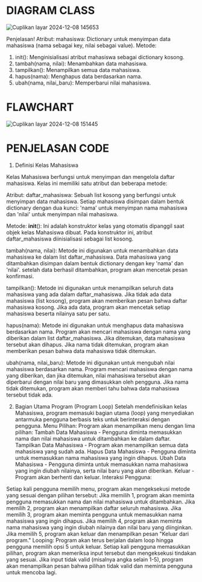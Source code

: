 # DIAGRAM CLASS

![Cuplikan layar 2024-12-08 145653](https://github.com/user-attachments/assets/6655e94e-3c85-4c7e-89b3-85468f31a6e3)

Penjelasan! Atribut: mahasiswa: Dictionary untuk menyimpan data mahasiswa (nama sebagai key, nilai sebagai value). Metode:

1. init(): Menginisialisasi atribut mahasiswa sebagai dictionary kosong.
2. tambah(nama, nilai): Menambahkan data mahasiswa.
3. tampilkan(): Menampilkan semua data mahasiswa.
4.  hapus(nama): Menghapus data berdasarkan nama.
5. ubah(nama, nilai_baru): Memperbarui nilai mahasiswa.


# FLAWCHART

![Cuplikan layar 2024-12-08 151445](https://github.com/user-attachments/assets/e66b87b5-3089-4d04-82b9-82cef9dc70be)



# PENJELASAN CODE

1. Definisi Kelas Mahasiswa

Kelas Mahasiswa berfungsi untuk menyimpan dan mengelola daftar mahasiswa. Kelas ini memiliki satu atribut dan beberapa metode:

Atribut:
daftar_mahasiswa: Sebuah list kosong yang berfungsi untuk menyimpan data mahasiswa. Setiap mahasiswa disimpan dalam bentuk dictionary dengan dua kunci: 'nama' untuk menyimpan nama mahasiswa dan 'nilai' untuk menyimpan nilai mahasiswa.

Metode:
__init__(): Ini adalah konstruktor kelas yang otomatis dipanggil saat objek kelas Mahasiswa dibuat. 
Pada konstruktor ini, atribut daftar_mahasiswa diinisialisasi sebagai list kosong.

tambah(nama, nilai): Metode ini digunakan untuk menambahkan data mahasiswa ke dalam list daftar_mahasiswa. Data mahasiswa 
yang ditambahkan disimpan dalam bentuk dictionary dengan key 'nama' dan 'nilai'. setelah data berhasil ditambahkan, program akan mencetak pesan konfirmasi.

tampilkan(): Metode ini digunakan untuk menampilkan seluruh data mahasiswa yang ada dalam daftar_mahasiswa. Jika 
tidak ada data mahasiswa (list kosong), program akan memberikan pesan bahwa daftar mahasiswa kosong. Jika ada data, program akan mencetak setiap mahasiswa beserta nilainya satu per satu.

hapus(nama): Metode ini digunakan untuk menghapus data mahasiswa berdasarkan nama. Program akan mencari mahasiswa dengan nama yang diberikan dalam list daftar_mahasiswa. Jika ditemukan, data mahasiswa tersebut akan dihapus. Jika nama tidak ditemukan, program akan memberikan pesan bahwa data mahasiswa tidak ditemukan.

ubah(nama, nilai_baru): Metode ini digunakan untuk mengubah nilai mahasiswa berdasarkan nama. Program 
mencari mahasiswa dengan nama yang diberikan, dan jika ditemukan, nilai mahasiswa tersebut akan diperbarui 
dengan nilai baru yang dimasukkan oleh pengguna. Jika nama tidak ditemukan, program akan memberi tahu bahwa data mahasiswa tersebut tidak ada.

2. Bagian Utama Program (Program Loop)
Setelah mendefinisikan kelas Mahasiswa, program memasuki bagian utama (loop) yang menyediakan antarmuka pengguna berbasis teks untuk berinteraksi dengan pengguna.
Menu Pilihan: Program akan menampilkan menu dengan lima pilihan:
Tambah Data Mahasiswa - Pengguna diminta memasukkan nama dan nilai mahasiswa untuk ditambahkan ke dalam daftar.
Tampilkan Data Mahasiswa - Program akan menampilkan semua data mahasiswa yang sudah ada.
Hapus Data Mahasiswa - Pengguna diminta untuk memasukkan nama mahasiswa yang ingin dihapus.
Ubah Data Mahasiswa - Pengguna diminta untuk memasukkan nama mahasiswa yang ingin diubah nilainya, serta nilai baru yang akan diberikan.
Keluar - Program akan berhenti dan keluar.
Interaksi Pengguna:

Setiap kali pengguna memilih menu, program akan mengeksekusi metode yang sesuai dengan pilihan tersebut:
Jika memilih 1, program akan meminta pengguna memasukkan nama dan nilai mahasiswa untuk ditambahkan.
Jika memilih 2, program akan menampilkan daftar seluruh mahasiswa.
Jika memilih 3, program akan meminta pengguna untuk memasukkan nama mahasiswa yang ingin dihapus.
Jika memilih 4, program akan meminta nama mahasiswa yang ingin diubah nilainya dan nilai baru yang diinginkan.
Jika memilih 5, program akan keluar dan menampilkan pesan "Keluar dari program."
Looping: Program akan terus berjalan dalam loop hingga pengguna memilih opsi 5 untuk keluar. Setiap kali pengguna memasukkan pilihan, program akan memeriksa input tersebut dan mengeksekusi tindakan yang sesuai. Jika input tidak valid (misalnya angka selain 1-5), program akan menampilkan pesan bahwa pilihan tidak valid dan meminta pengguna untuk mencoba lagi.

